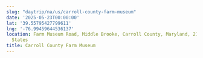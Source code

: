 ```yaml
---
slug: "daytrip/na/us/carroll-county-farm-museum"
date: '2025-05-23T00:00:00'
lat: '39.55795427799611'
lng: '-76.99459644536137'
location: Farm Museum Road, Middle Brooke, Carroll County, Maryland, 21157, United
  States
title: Carroll County Farm Museum
---
```



